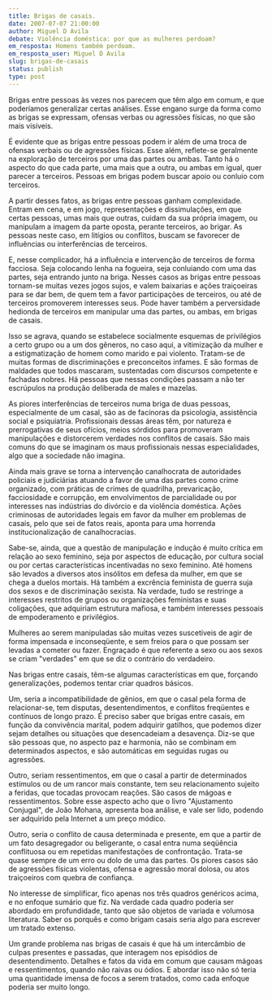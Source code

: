 ```yaml
---
title: Brigas de casais.
date: 2007-07-07 21:00:00
author: Miguel D Avila
debate: Violência doméstica: por que as mulheres perdoam?
em_resposta: Homens também perdoam.
em_resposta_user: Miguel D Avila
slug: brigas-de-casais
status: publish 
type: post
---
```


Brigas entre pessoas às vezes nos parecem que têm algo em comum, e que poderíamos generalizar certas análises. Esse engano surge da forma como as brigas se expressam, ofensas verbas ou agressões físicas, no que são mais visíveis.   

  

É evidente que as brigas entre pessoas podem ir além de uma troca de ofensas verbais ou de agressões físicas. Esse além, reflete-se geralmente na exploração de terceiros por uma das partes ou ambas. Tanto há o aspecto do que cada parte, uma mais que a outra, ou ambas em igual, quer parecer a terceiros. Pessoas em brigas podem buscar apoio ou conluio com terceiros.  

  

A partir desses fatos, as brigas entre pessoas ganham complexidade. Entram em cena, e em jogo, representações e dissimulações, em que certas pessoas, umas mais que outras, cuidam da sua própria imagem, ou manipulam a imagem da parte oposta, perante terceiros, ao brigar. As pessoas neste caso, em litígios ou conflitos, buscam se favorecer de influências ou interferências de terceiros.  

  

E, nesse complicador, há a influência e intervenção de terceiros de forma facciosa. Seja colocando lenha na fogueira, seja conluiando com uma das partes, seja entrando junto na briga. Nesses casos as brigas entre pessoas tornam-se muitas vezes jogos sujos, e valem baixarias e ações traiçoeiras para se dar bem, de quem tem a favor participações de terceiros, ou até de terceiros promoverem interesses seus. Pode haver também a perversidade hedionda de terceiros em manipular uma das partes, ou ambas, em brigas de casais.  

  

Isso se agrava, quando se estabelece socialmente esquemas de privilégios a certo grupo ou a um dos gêneros, no caso aqui, a vitimização da mulher e a estigmatização de homem como marido e pai violento. Tratam-se de muitas formas de discriminações e preconceitos infames. E são formas de maldades que todos mascaram, sustentadas com discursos competente e fachadas nobres. Há pessoas que nessas condições passam a não ter escrúpulos na produção deliberada de males e mazelas.  

  

As piores interferências de terceiros numa briga de duas pessoas, especialmente de um casal, são as de facínoras da psicologia, assistência social e psiquiatria. Profissionais dessas áreas têm, por natureza e prerrogativas de seus ofícios, meios sórdidos para promoveram manipulações e distorcerem verdades nos conflitos de casais. São mais comuns do que se imaginam os maus profissionais nessas especialidades, algo que a sociedade não imagina.  

  

Ainda mais grave se torna a intervenção canalhocrata de autoridades policiais e judiciárias atuando a favor de uma das partes como crime organizado, com práticas de crimes de quadrilha, prevaricação, facciosidade e corrupção, em envolvimentos de parcialidade ou por interesses nas indústrias do divórcio e da violência doméstica. Ações criminosas de autoridades legais em favor da mulher em problemas de casais, pelo que sei de fatos reais, aponta para uma horrenda institucionalização de canalhocracias.   

  

Sabe-se, ainda, que a questão de manipulação e indução é muito crítica em relação ao sexo feminino, seja por aspectos de educação, por cultura social ou por certas características incentivadas no sexo feminino. Até homens são levados a diversos atos insólitos em defesa da mulher, em que se chega a duelos mortais. Há também a excrência feminista de guerra suja dos sexos e de discriminação sexista. Na verdade, tudo se restringe a interesses restritos de grupos ou organizações feministas e suas coligações, que adquiriam estrutura mafiosa, e também interesses pessoais de empoderamento e privilégios.  

  

Mulheres ao serem manipuladas são muitas vezes suscetíveis de agir de forma impensada e inconseqüente, e sem freios para o que possam ser levadas a cometer ou fazer. Engraçado é que referente a sexo ou aos sexos se criam "verdades" em que se diz o contrário do verdadeiro.  

  

  

Nas brigas entre casais, têm-se algumas características em que, forçando generalizações, podemos tentar criar quadros básicos.   

  

Um, seria a incompatibilidade de gênios, em que o casal pela forma de relacionar-se, tem disputas, desentendimentos, e conflitos freqüentes e contínuos de longo prazo. É preciso saber que brigas entre casais, em função da convivência marital, podem adquirir gatilhos, que podemos dizer sejam detalhes ou situações que desencadeiam a desavença. Diz-se que são pessoas que, no aspecto paz e harmonia, não se combinam em determinados aspectos, e são automáticas em seguidas rugas ou agressões.  

  

Outro, seriam ressentimentos, em que o casal a partir de determinados estímulos ou de um rancor mais constante, tem seu relacionamento sujeito a feridas, que tocadas provocam reações. São casos de mágoas e ressentimentos. Sobre esse aspecto acho que o livro "Ajustamento Conjugal", de João Mohana, apresenta boa análise, e vale ser lido, podendo ser adquirido pela Internet a um preço módico.  

  

Outro, seria o conflito de causa determinada e presente, em que a partir de um fato desagregador ou beligerante, o casal entra numa seqüência conflituosa ou em repetidas manifestações de confrontação. Trata-se quase sempre de um erro ou dolo de uma das partes. Os piores casos são de agressões físicas violentas, ofensa e agressão moral dolosa, ou atos traiçoeiros com quebra de confiança.  

  

No interesse de simplificar, fico apenas nos três quadros genéricos acima, e no enfoque sumário que fiz. Na verdade cada quadro poderia ser abordado em profundidade, tanto que são objetos de variada e volumosa literatura. Saber os porquês e como brigam casais seria algo para escrever um tratado extenso.  

  

Um grande problema nas brigas de casais é que há um intercâmbio de culpas presentes e passadas, que interagem nos episódios de desentendimento. Detalhes e fatos da vida em comum que causam mágoas e ressentimentos, quando não raivas ou ódios. E abordar isso não só teria uma quantidade imensa de focos a serem tratados, como cada enfoque poderia ser muito longo.
